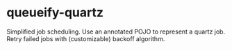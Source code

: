 queueify-quartz
===============

Simplified job scheduling. Use an annotated POJO to represent a quartz job. Retry failed jobs with (customizable) backoff algorithm.